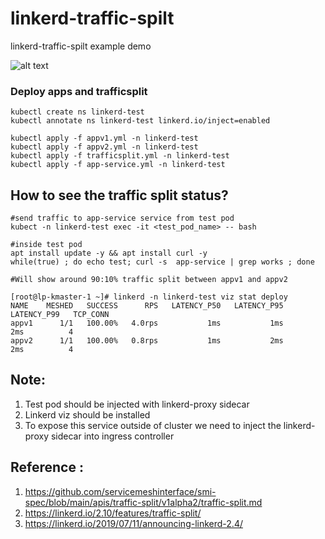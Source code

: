 # linkerd-traffic-spilt
linkerd-traffic-spilt example demo

![alt text](https://github.com/koolwithk/linkerd-traffic-spilt/blob/main/linkerd-trafficsplit.png?raw=true)

### Deploy apps and trafficsplit

```
kubectl create ns linkerd-test
kubectl annotate ns linkerd-test linkerd.io/inject=enabled

kubectl apply -f appv1.yml -n linkerd-test
kubectl apply -f appv2.yml -n linkerd-test
kubectl apply -f trafficsplit.yml -n linkerd-test
kubectl apply -f app-service.yml -n linkerd-test
```

## How to see the traffic split status?
```
#send traffic to app-service service from test pod
kubect -n linkerd-test exec -it <test_pod_name> -- bash

#inside test pod
apt install update -y && apt install curl -y
while(true) ; do echo test; curl -s  app-service | grep works ; done

#Will show around 90:10% traffic split between appv1 and appv2

[root@lp-kmaster-1 ~]# linkerd -n linkerd-test viz stat deploy
NAME    MESHED   SUCCESS      RPS   LATENCY_P50   LATENCY_P95   LATENCY_P99   TCP_CONN
appv1      1/1   100.00%   4.0rps           1ms           1ms           2ms          4
appv2      1/1   100.00%   0.8rps           1ms           2ms           2ms          4

```

## Note:

1. Test pod should be injected with linkerd-proxy sidecar
2. Linkerd viz should be installed
3. To expose this service outside of cluster we need to inject the linkerd-proxy sidecar into ingress controller

## Reference :

1. https://github.com/servicemeshinterface/smi-spec/blob/main/apis/traffic-split/v1alpha2/traffic-split.md
2. https://linkerd.io/2.10/features/traffic-split/
3. https://linkerd.io/2019/07/11/announcing-linkerd-2.4/
